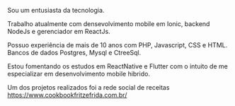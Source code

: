 Sou um entusiasta da tecnologia.

Trabalho atualmente com densevolvimento mobile em Ionic, backend NodeJs e gerenciador em ReactJs.

Possuo experiência de mais de 10 anos com PHP, Javascript, CSS e HTML.
Bancos de dados Postgres, Mysql e CtreeSql.

Estou fomentando os estudos em ReactNative e Flutter com o intuito de me especializar em desenvolvimento mobile hibrido.

Um dos projetos realizados foi a rede social de receitas https://www.cookbookfritzefrida.com.br/
